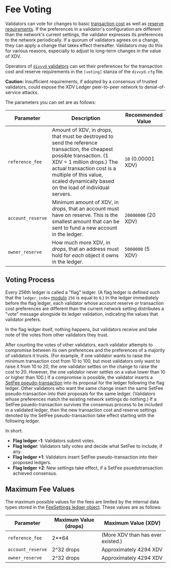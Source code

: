 # Fee Voting

Validators can vote for changes to basic [transaction cost](transaction-cost.html) as well as [reserve requirements](reserves.html). If the preferences in a validator's configuration are different than the network's current settings, the validator expresses its preferences to the network periodically. If a quorum of validators agrees on a change, they can apply a change that takes effect thereafter. Validators may do this for various reasons, especially to adjust to long-term changes in the value of XDV.

Operators of [`divvyd` validators](run-divvyd-as-a-validator.html) can set their preferences for the transaction cost and reserve requirements in the `[voting]` stanza of the `divvyd.cfg` file.

**Caution:** Insufficient requirements, if adopted by a consensus of trusted validators, could expose the XDV Ledger peer-to-peer network to denial-of-service attacks.

The parameters you can set are as follows:

| Parameter | Description | Recommended Value |
|-----------|-------------|-------------------|
| `reference_fee` | Amount of XDV, in _drops_, that must be destroyed to send the reference transaction, the cheapest possible transaction. (1 XDV = 1 million drops.) The actual transaction cost is a multiple of this value, scaled dynamically based on the load of individual servers. | `10` (0.00001 XDV) |
| `account_reserve` | Minimum amount of XDV, in _drops_, that an account must have on reserve. This is the smallest amount that can be sent to fund a new account in the ledger. | `20000000` (20 XDV) |
| `owner_reserve` | How much more XDV, in _drops_, that an address must hold for _each_ object it owns in the ledger. | `5000000` (5 XDV) |

## Voting Process

Every 256th ledger is called a "flag" ledger. (A flag ledger is defined such that the `ledger_index` [modulo](https://en.wikipedia.org/wiki/Modulo_operation) `256` is equal to `0`.) In the ledger immediately before the flag ledger, each validator whose account reserve or transaction cost preferences are different than the current network setting distributes a "vote" message alongside its ledger validation, indicating the values that validator prefers.

In the flag ledger itself, nothing happens, but validators receive and take note of the votes from other validators they trust.

After counting the votes of other validators, each validator attempts to compromise between its own preferences and the preferences of a majority of validators it trusts. (For example, if one validator wants to raise the minimum transaction cost from 10 to 100, but most validators only want to raise it from 10 to 20, the one validator settles on the change to raise the cost to 20. However, the one validator never settles on a value lower than 10 or higher than 100.) If a compromise is possible, the validator inserts a [SetFee pseudo-transaction](setfee.html) into its proposal for the ledger following the flag ledger. Other validators who want the same change insert the same SetFee pseudo-transaction into their proposals for the same ledger. (Validators whose preferences match the existing network settings do nothing.) If a SetFee psuedo-transaction survives the consensus process to be included in a validated ledger, then the new transaction cost and reserve settings denoted by the SetFee pseudo-transaction take effect starting with the following ledger.

In short:

* **Flag ledger -1**: Validators submit votes.
* **Flag ledger**: Validators tally votes and decide what SetFee to include, if any.
* **Flag ledger +1**: Validators insert SetFee pseudo-transaction into their proposed ledgers.
* **Flag ledger +2**: New settings take effect, if a SetFee psuedotransaction achieved consensus.

## Maximum Fee Values

The maximum possible values for the fees are limited by the internal data types stored in the [FeeSettings ledger object](feesettings.html). These values are as follows:

| Parameter | Maximum Value (drops) | Maximum Value (XDV)
|-----------|-----------------------|----|
| `reference_fee` | 2**64 | (More XDV than has ever existed.) |
| `account_reserve` | 2^32 drops | Approximately 4294 XDV |
| `owner_reserve` | 2^32 drops | Approximately 4294 XDV |
